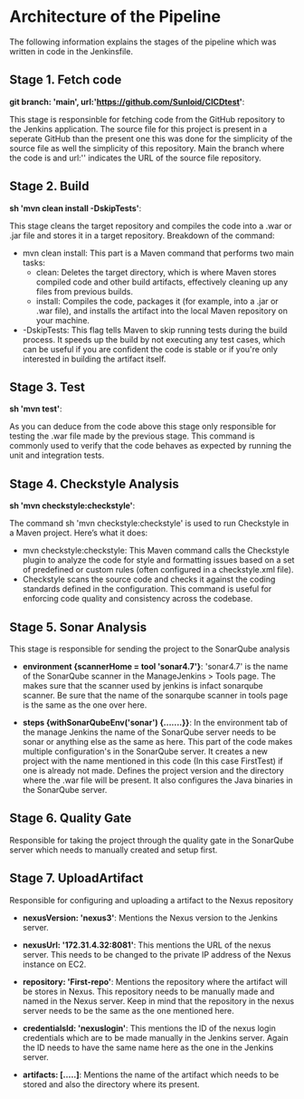 # Architecture of the Pipeline
The following information explains the stages of the pipeline which was written in code in the Jenkinsfile. 

## Stage 1. Fetch code
**git branch: 'main', url:'https://github.com/Sunloid/CICDtest'**:

This stage is responsinble for fetching code from the GitHub repository to the Jenkins application. The source file for this project is present in a seperate GitHub than the present one this was done for the simplicity of the source file as well the simplicity of this repository. Main the branch where the code is and url:'' indicates the URL of the source file repository. 

## Stage 2. Build
**sh 'mvn clean install -DskipTests'**:

This stage cleans the target repository and compiles the code into a .war or .jar file and stores it in a target repository. Breakdown of the command: 
- mvn clean install: This part is a Maven command that performs two main tasks:
  - clean: Deletes the target directory, which is where Maven stores compiled code and other build artifacts,       effectively cleaning up any files from previous builds.
  - install: Compiles the code, packages it (for example, into a .jar or .war file), and installs the artifact into the local Maven repository on your machine.
- -DskipTests: This flag tells Maven to skip running tests during the build process. It speeds up the build by not executing any test cases, which can be useful if you are confident the code is stable or if you're only interested in building the artifact itself. 

## Stage 3. Test
**sh 'mvn test'**:

As you can deduce from the code above this stage only responsible for testing the .war file made by the previous stage. This command is commonly used to verify that the code behaves as expected by running the unit and integration tests.

## Stage 4. Checkstyle Analysis
**sh 'mvn checkstyle:checkstyle'**:

The command sh 'mvn checkstyle:checkstyle' is used to run Checkstyle in a Maven project. Here’s what it does:
- mvn checkstyle:checkstyle: This Maven command calls the Checkstyle plugin to analyze the code for style and formatting issues based on a set of predefined or custom rules (often configured in a checkstyle.xml file).
- Checkstyle scans the source code and checks it against the coding standards defined in the configuration.
This command is useful for enforcing code quality and consistency across the codebase.

## Stage 5. Sonar Analysis
This stage is responsible for sending the project to the SonarQube analysis 

- **environment {scannerHome = tool 'sonar4.7'}**:
'sonar4.7' is the name of the SonarQube scanner in the ManageJenkins > Tools page. The makes sure that the scanner used by jenkins is infact sonarqube scanner. Be sure that the name of the sonarqube scanner in tools page is the same as the one over here. 

- **steps {withSonarQubeEnv('sonar') {.......}}**:
In the environment tab of the manage Jenkins the name of the SonarQube server needs to be sonar or anything else as the same as here. 
This part of the code makes multiple configuration's in the SonarQube server. It creates a new project with the name mentioned in this code (In this case FirstTest) if one is already not made. Defines the project version and the directory where the .war file will be present. It also configures the Java binaries in the SonarQube server. 

## Stage 6. Quality Gate
Responsible for taking the project through the quality gate in the SonarQube server which needs to manually created and setup first.

## Stage 7. UploadArtifact
Responsible for configuring and uploading a artifact to the Nexus repository

- **nexusVersion: 'nexus3'**:
Mentions the Nexus version to the Jenkins server. 

- **nexusUrl: '172.31.4.32:8081'**: 
This mentions the URL of the nexus server. This needs to be changed to the private IP address of the Nexus instance on EC2.

- **repository: 'First-repo'**:
Mentions the repository where the artifact will be stores in Nexus. This repository needs to be manually made and named in the Nexus server. Keep in mind that the repository in the nexus server needs to be the same as the one mentioned here. 

- **credentialsId: 'nexuslogin'**:
This mentions the ID of the nexus login credentials which are to be made manually in the Jenkins server. Again the ID needs to have the same name here as the one in the Jenkins server. 

- **artifacts: [.....]**:
Mentions the name of the artifact which needs to be stored and also the directory where its present. 